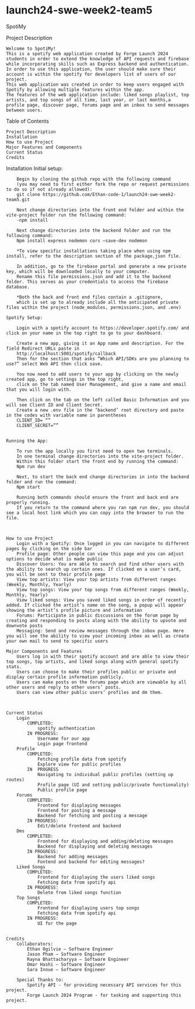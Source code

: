 # launch24-swe-week2-team5
SpotiMy

Project Description

	Welcome to SpotiMy! 
    This is a spotify web application created by Forge Launch 2024 students in order to extend the knowledge of API requests and firebase while incorporating skills such as Express backend and authentication. 
    In order to use this application, the user should make sure their account is within the spotify for developers list of users of our project. 
    This web application was created in order to keep users engaged with Spotify by allowing multiple features within the app. 
    The features of the web application include: liked songs playlist, top artists, and top songs of all time, last year, or last months,a profile page, discover page, forums page and an inbox to send messages between users.

Table of Contents

    Project Description 
    Installation
    How to use Project
    Major Features and Components
    Current Status
    Credits

Installation
    Initial setup: 

        Begin by cloning the github repo with the following command 
        (you may need to first either fork the repo or request permissions to do so if not already allowed): 
        git clone https://github.com/Ethan-code-1/launch24-swe-week2-team5.git 

        Next change directories into the front end folder and within the vite-project folder run the following command: 
        -npm install 

        Next change directories into the backend folder and run the following command: 
        Npm install express nodemon cors –save-dev nodemon 

        *To view specific installations taking place when using npm install, refer to the description section of the package,json file. 

        In addition, go to the firebase portal and generate a new private key, which will be downloaded locally to your computer. 
        Rename this file permissions.json and add it to the backend folder. This serves as your credentials to access the firebase database. 

        *Both the back and front end files contain a .gitignore, 
        which is set up to already include all the anticipated private files within the project (node_modules, permissions.json, and .env)

    Spotify Setup:

        Login with a spotify account to https://developer.spotify.com/ and click on your name in the top right to go to your dashboard. 

        Create a new app, giving it an App name and description. For the field Redirect URLs paste in
        http://localhost:5001/spotify/callback
        Then for the section that asks “Which API/SDKs are you planning to use?” select Web API then click save.

        You now need to add users to your app by clicking on the newly created app, go to settings in the top right, 
        click on the tab named User Management, and give a name and email that you will login with. 

        Then click on the tab on the left called Basic Information and you will see Client ID and Client Secret. 
        Create a new .env file in the ‘backend’ root directory and paste in the codes with variable name in parentheses
        CLIENT_ID= “”
        CLIENT_SECRET=”” 


    Running the App:

        To run the app locally you first need to open two terminals. 
        In one terminal change directories into the vite-project folder. 
        Within this folder start the front end by running the command:
        Npm run dev

        Next, to start the back end change directories in into the backend folder and run the command:
        Npm start

        Running both commands should ensure the front and back end are properly running. 
        If you return to the command where you ran npm run dev, you should see a local host link which you can copy into the browser to run the file. 
        


    How to use Project
        Login with a Spotify: Once logged in you can navigate to different pages by clicking on the side bar
        Profile page: Other people can view this page and you can adjust options to decide what is made public
        Discover Users: You are able to search and find other users with the ability to search up certain ones. If clicked on a user’s card, you will be sent to their profile page
        View top artists: View your top artists from different ranges (Weekly, Monthly, Yearly)
        View top songs: View your top songs from different ranges (Weekly, Monthly, Yearly)
        View liked songs: View you saved liked songs in order of recently added. If clicked the artist’s name on the song, a popup will appear showing the artist’s profile picture and information
        Forums: Participate in public discussions on the forum page by creating and responding to posts along with the ability to upvote and downvote posts
        Messaging: Send and review messages through the inbox page. Here you will see the ability to view your incoming inbox as well as create your own mail to send to specific users

    Major Components and Features 
        Users log in with their spotify account and are able to view their top songs, top artists, and liked songs along with general spotify stats.
        Users can choose to make their profiles public or private and display certain profile information publicly.
        Users can make posts on the forums page which are viewable by all other users and reply to other users’ posts.
        Users can view other public users’ profiles and dm them.



    Current Status
        Login
            COMPLETED: 
                spotify authentication
            IN PROGRESS:
                Username for our app
                Login page frontend
        Profile
            COMPLETED:
                Fetching profile data from spotify
                Explore view for public profiles
            IN  PROGRESS
                Navigating to individual public profiles (setting up routes)
                Profile page (UI and setting public/private functionality)
                Public profile page
        Forums 
            COMPLETED:
                Frontend for displaying messages
                Frontend for posting a message
                Backend for fetching and posting a message
            IN PROGRESS:
                Edit/delete frontend and backend
        Dms 
            COMPLETED:
                Frontend for displaying and adding/deleting messages
                Backend for displaying and deleting messages
            IN PROGRESS:
                Backend for adding messages
                Fontend and backend for editing messages?
        Liked Songs
            COMPLETED:
                Frontend for displaying the users liked songs
                Fetching data from spotify api
            IN PROGRESS:
                Delete from liked songs function
        Top Songs
            COMPLETED:
                Frontend for displaying users top songs
                Fetching data from spotify api
            IN PROGRESS:
                UI for the page


    Credits 
        Collaborators:
            Ethan Ogilvie – Software Engineer
            Jason Pham – Software Engineer
            Rayna Bhattacharyya – Software Engineer
            Omar Hashi – Software Engineer
            Sara Inoue – Software Engineer

        Special Thanks to:
            Spotify API - for providing necessary API services for this project.
            Forge Launch 2024 Program - for tasking and supporting this project.


